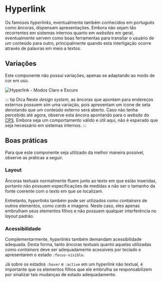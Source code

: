 # Hyperlink

Os famosos _hyperlinks_, eventualmente também conhecidos em português como âncoras, dispensam apresentações. Embora não sejam tão recorrentes em sistemas internos quanto em _websites_ em geral, eventualmente servem como boas ferramentas para transitar o usuário de um conteúdo para outro, principalmente quando esta interligação ocorre através de palavras em meio a textos.

## Variações

Este componente não possui variações, apenas se adaptando ao modo de cor em uso.

![Hyperlink - Modos Claro e Escuro](~@source/assets/images/component-hyperlink.png)

::: tip Dica
Neste _design system_, as âncoras que apontam para endereços externos possuem sim uma variação, pois apresentam um ícone de seta denotando que um conteúdo externo será aberto. Caso não tenha percebido até agora, observe esta âncora apontando para o _website_ do [CPS](https://www.cps.sp.gov.br/). Embora seja um comportamento válido e útil aqui, não é esperado que seja necessário em sistemas internos.
:::

## Boas práticas

Para que este componente seja utilizado da melhor maneira possível, observe as práticas a seguir.

### Layout

Âncoras textuais normalmente fluem junto ao texto em que estão inseridas, portanto não possuem especificações de medidas a não ser o tamanho da fonte coerente com o texto em que se localizam.

Entretanto, _hyperlinks_ também pode ser utilizados como _containers_ de outros elementos, como _cards_ e imagens. Neste caso, eles apenas embrulham seus elementos filhos e não possuem qualquer interferência no _layout_ padrão.

### Acessibilidade

Complementarmente, _hyperlinks_ também demandam acessibilidade adequada. Desta forma, tanto âncoras textuais quanto aquelas utilizadas como _containers_ deve ser adequadamente acessíveis por teclado e apresentarem o estado `:focus-visible`.

Já sobre os estados `:hover` e `:active` em um _hyperlink_ não textual, é importante que os elementos filhos que ele embrulha se responsabilizem por sinalizar tais mudanças de estado adequadamente.
